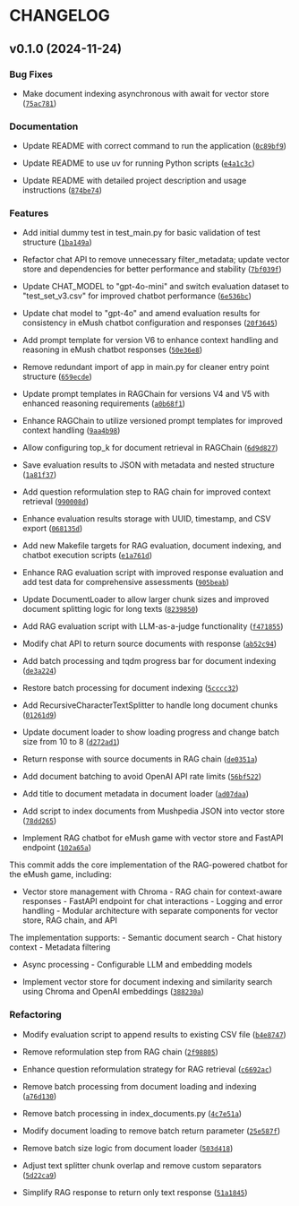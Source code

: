 # CHANGELOG


## v0.1.0 (2024-11-24)

### Bug Fixes

- Make document indexing asynchronous with await for vector store
  ([`75ac781`](https://github.com/cmnemoi/emush_rag_chatbot_poc/commit/75ac781efd7962c4cca91d773bb796756b1ed862))

### Documentation

- Update README with correct command to run the application
  ([`0c89bf9`](https://github.com/cmnemoi/emush_rag_chatbot_poc/commit/0c89bf960c8cda7cf6fd0d90d0af6afe26a08886))

- Update README to use uv for running Python scripts
  ([`e4a1c3c`](https://github.com/cmnemoi/emush_rag_chatbot_poc/commit/e4a1c3cb99a19844d4e90679e399d8d7cf9eeee6))

- Update README with detailed project description and usage instructions
  ([`874be74`](https://github.com/cmnemoi/emush_rag_chatbot_poc/commit/874be7402eac882c745ae37bd70c3b40799d9259))

### Features

- Add initial dummy test in test_main.py for basic validation of test structure
  ([`1ba149a`](https://github.com/cmnemoi/emush_rag_chatbot_poc/commit/1ba149aba4ce9898042542d2d1fb758383f3017d))

- Refactor chat API to remove unnecessary filter_metadata; update vector store and dependencies for
  better performance and stability
  ([`7bf039f`](https://github.com/cmnemoi/emush_rag_chatbot_poc/commit/7bf039fc1dbb1be3da5f6bd1206595b39f2cd3bb))

- Update CHAT_MODEL to "gpt-4o-mini" and switch evaluation dataset to "test_set_v3.csv" for improved
  chatbot performance
  ([`6e536bc`](https://github.com/cmnemoi/emush_rag_chatbot_poc/commit/6e536bce2e711a08bb52f58913121e11d0c33b9c))

- Update chat model to "gpt-4o" and amend evaluation results for consistency in eMush chatbot
  configuration and responses
  ([`20f3645`](https://github.com/cmnemoi/emush_rag_chatbot_poc/commit/20f3645fa64e80dc860e3d491eb23c513735390c))

- Add prompt template for version V6 to enhance context handling and reasoning in eMush chatbot
  responses
  ([`50e36e8`](https://github.com/cmnemoi/emush_rag_chatbot_poc/commit/50e36e8f6141990df55417fcefb97dcc9a99d354))

- Remove redundant import of app in main.py for cleaner entry point structure
  ([`659ecde`](https://github.com/cmnemoi/emush_rag_chatbot_poc/commit/659ecde4af5af230462a06f8d1280c01d267e6c3))

- Update prompt templates in RAGChain for versions V4 and V5 with enhanced reasoning requirements
  ([`a0b68f1`](https://github.com/cmnemoi/emush_rag_chatbot_poc/commit/a0b68f1e28ec5223680949389663285f81f5f1f0))

- Enhance RAGChain to utilize versioned prompt templates for improved context handling
  ([`9aa4b98`](https://github.com/cmnemoi/emush_rag_chatbot_poc/commit/9aa4b98bd7a8cce12611e8e035450dae63e93b48))

- Allow configuring top_k for document retrieval in RAGChain
  ([`6d9d827`](https://github.com/cmnemoi/emush_rag_chatbot_poc/commit/6d9d827ce9503c3e88d129fb40e3755b734ff0b2))

- Save evaluation results to JSON with metadata and nested structure
  ([`1a81f37`](https://github.com/cmnemoi/emush_rag_chatbot_poc/commit/1a81f3764fcbfe94e29ce3d62eb2c9b7236f5a61))

- Add question reformulation step to RAG chain for improved context retrieval
  ([`990008d`](https://github.com/cmnemoi/emush_rag_chatbot_poc/commit/990008de6c63305998c6244cd60dcc268d132f1b))

- Enhance evaluation results storage with UUID, timestamp, and CSV export
  ([`068135d`](https://github.com/cmnemoi/emush_rag_chatbot_poc/commit/068135da4969c380caef837ce44d74313b62b806))

- Add new Makefile targets for RAG evaluation, document indexing, and chatbot execution scripts
  ([`e1a761d`](https://github.com/cmnemoi/emush_rag_chatbot_poc/commit/e1a761dca3f1a2915693a0435b69a471397ac756))

- Enhance RAG evaluation script with improved response evaluation and add test data for
  comprehensive assessments
  ([`905beab`](https://github.com/cmnemoi/emush_rag_chatbot_poc/commit/905beab1a4272e99492e6d1498d15ed47ddc859f))

- Update DocumentLoader to allow larger chunk sizes and improved document splitting logic for long
  texts
  ([`8239850`](https://github.com/cmnemoi/emush_rag_chatbot_poc/commit/82398504c78f0bc686613451f0b8f5c52de54558))

- Add RAG evaluation script with LLM-as-a-judge functionality
  ([`f471855`](https://github.com/cmnemoi/emush_rag_chatbot_poc/commit/f471855e0e90a708146a3474ae1fc070ecbb7558))

- Modify chat API to return source documents with response
  ([`ab52c94`](https://github.com/cmnemoi/emush_rag_chatbot_poc/commit/ab52c94202d840082428fddc5732a2edf5c41d0c))

- Add batch processing and tqdm progress bar for document indexing
  ([`de3a224`](https://github.com/cmnemoi/emush_rag_chatbot_poc/commit/de3a22452ebdf1f0a14c3deb9d04b3b9e4f94be1))

- Restore batch processing for document indexing
  ([`5cccc32`](https://github.com/cmnemoi/emush_rag_chatbot_poc/commit/5cccc3219d9fe504d84dcc7de25008779d531596))

- Add RecursiveCharacterTextSplitter to handle long document chunks
  ([`01261d9`](https://github.com/cmnemoi/emush_rag_chatbot_poc/commit/01261d9a4fcc000f916c9b61bb783bc1590c5339))

- Update document loader to show loading progress and change batch size from 10 to 8
  ([`d272ad1`](https://github.com/cmnemoi/emush_rag_chatbot_poc/commit/d272ad11e0088e013f6e4db7d68f3c35ed85a151))

- Return response with source documents in RAG chain
  ([`de0351a`](https://github.com/cmnemoi/emush_rag_chatbot_poc/commit/de0351ade4d1c957d1a17678dcb7c4a0c3e4fae9))

- Add document batching to avoid OpenAI API rate limits
  ([`56bf522`](https://github.com/cmnemoi/emush_rag_chatbot_poc/commit/56bf5226e106ad5317c698d3cd60cd48f1bf72b4))

- Add title to document metadata in document loader
  ([`ad07daa`](https://github.com/cmnemoi/emush_rag_chatbot_poc/commit/ad07daaaa5fd8006b349ed8e973dd48b9002d99d))

- Add script to index documents from Mushpedia JSON into vector store
  ([`78dd265`](https://github.com/cmnemoi/emush_rag_chatbot_poc/commit/78dd26572d20351f850e4f5b386a12d1aecc49dc))

- Implement RAG chatbot for eMush game with vector store and FastAPI endpoint
  ([`102a65a`](https://github.com/cmnemoi/emush_rag_chatbot_poc/commit/102a65a85bf7228d4a25a3c2f95d44437d01c8e0))

This commit adds the core implementation of the RAG-powered chatbot for the eMush game, including:

- Vector store management with Chroma - RAG chain for context-aware responses - FastAPI endpoint for
  chat interactions - Logging and error handling - Modular architecture with separate components for
  vector store, RAG chain, and API

The implementation supports: - Semantic document search - Chat history context - Metadata filtering
  - Async processing - Configurable LLM and embedding models

- Implement vector store for document indexing and similarity search using Chroma and OpenAI
  embeddings
  ([`388230a`](https://github.com/cmnemoi/emush_rag_chatbot_poc/commit/388230af3c5c13928b90b32b8dc66eef92f7a7dc))

### Refactoring

- Modify evaluation script to append results to existing CSV file
  ([`b4e8747`](https://github.com/cmnemoi/emush_rag_chatbot_poc/commit/b4e8747653abfb5b59f5d9affbbbe00a5cdefb73))

- Remove reformulation step from RAG chain
  ([`2f98805`](https://github.com/cmnemoi/emush_rag_chatbot_poc/commit/2f988058f1b5ec61d893db5104effbd640601821))

- Enhance question reformulation strategy for RAG retrieval
  ([`c6692ac`](https://github.com/cmnemoi/emush_rag_chatbot_poc/commit/c6692acdc604c6523b9c8f4959359e7848eababd))

- Remove batch processing from document loading and indexing
  ([`a76d130`](https://github.com/cmnemoi/emush_rag_chatbot_poc/commit/a76d1303aed22c5f14de37d986645e7000a9495c))

- Remove batch processing in index_documents.py
  ([`4c7e51a`](https://github.com/cmnemoi/emush_rag_chatbot_poc/commit/4c7e51af8de6e3920dbdb75000924b465ccb1ea9))

- Modify document loading to remove batch return parameter
  ([`25e587f`](https://github.com/cmnemoi/emush_rag_chatbot_poc/commit/25e587fc3a97ca5ff230203abaeb8de7122e4f0e))

- Remove batch size logic from document loader
  ([`503d418`](https://github.com/cmnemoi/emush_rag_chatbot_poc/commit/503d418ddae82be86d56489aae1cdb840cc45922))

- Adjust text splitter chunk overlap and remove custom separators
  ([`5d22ca9`](https://github.com/cmnemoi/emush_rag_chatbot_poc/commit/5d22ca958386e296ee9efc4e9e5b135ca82e47d1))

- Simplify RAG response to return only text response
  ([`51a1845`](https://github.com/cmnemoi/emush_rag_chatbot_poc/commit/51a18453facb49dd4d2a6cf808ad5c759c7e4e06))
